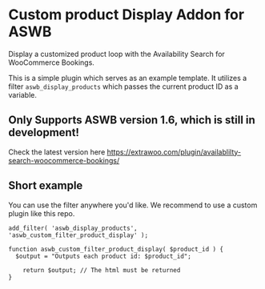 # Custom product Display Addon for ASWB 

Display a customized product loop with the Availability Search for WooCommerce Bookings.

This is a simple plugin which serves as an example template. It utilizes a filter `aswb_display_products` which passes the current product ID as a variable.


## Only Supports ASWB version 1.6, which is still in development!

Check the latest version here https://extrawoo.com/plugin/availablilty-search-woocommerce-bookings/

## Short example

You can use the filter anywhere you'd like. We recommend to use a custom plugin like this repo.

```
add_filter( 'aswb_display_products', 'aswb_custom_filter_product_display' );

function aswb_custom_filter_product_display( $product_id ) {
  $output = "Outputs each product id: $product_id";

	return $output; // The html must be returned
}
```
